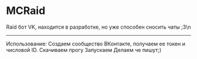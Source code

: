 # MCRaid
Raid бот VK, находится в разработке, но уже способен сносить чаты ;3\n
*************************************************************************************************************************************
Использование:
Создаем сообщество ВКонтакте, получаем ее токен и числовой ID.
Скачиваем прогу
Запускаем
Делаем че пишут;)

